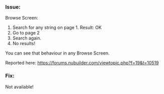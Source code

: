 ### Issue: 

Browse Screen:

1. Search for any string on page 1. Result: OK
2. Go to page 2
3. Search again.
4. No results!

You can see that behaviour in any Browse Screen.

Reported here: https://forums.nubuilder.com/viewtopic.php?f=19&t=10519

### Fix: 

Not available!

